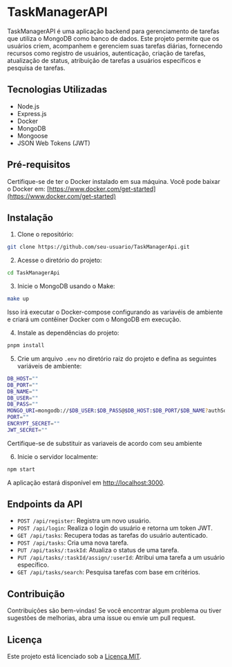 # TaskManagerAPI

TaskManagerAPI é uma aplicação backend para gerenciamento de tarefas que utiliza o MongoDB como banco de dados. Este projeto permite que os usuários criem, acompanhem e gerenciem suas tarefas diárias, fornecendo recursos como registro de usuários, autenticação, criação de tarefas, atualização de status, atribuição de tarefas a usuários específicos e pesquisa de tarefas.

## Tecnologias Utilizadas

- Node.js
- Express.js
- Docker
- MongoDB
- Mongoose
- JSON Web Tokens (JWT)

## Pré-requisitos

Certifique-se de ter o Docker instalado em sua máquina. Você pode baixar o Docker em: [https://www.docker.com/get-started](https://www.docker.com/get-started)

## Instalação

1. Clone o repositório:

```bash
git clone https://github.com/seu-usuario/TaskManagerApi.git
```

2. Acesse o diretório do projeto:

```bash
cd TaskManagerApi
```

3. Inicie o MongoDB usando o Make:

```bash
make up
```

Isso irá executar o Docker-compose configurando as variavéis de ambiente e criará um contêiner Docker com o MongoDB em execução.

4. Instale as dependências do projeto:

```bash
pnpm install
```

5. Crie um arquivo `.env` no diretório raiz do projeto e defina as seguintes variáveis de ambiente:

```bash
DB_HOST=""
DB_PORT=""
DB_NAME=""
DB_USER=""
DB_PASS=""
MONGO_URI=mongodb://$DB_USER:$DB_PASS@$DB_HOST:$DB_PORT/$DB_NAME?authSource=admin
PORT=""
ENCRYPT_SECRET=""
JWT_SECRET=""
```

Certifique-se de substituir as variaveis de acordo com seu ambiente

6. Inicie o servidor localmente:

```bash
npm start
```

A aplicação estará disponível em [http://localhost:3000](http://localhost:3000).

## Endpoints da API

- `POST /api/register`: Registra um novo usuário.
- `POST /api/login`: Realiza o login do usuário e retorna um token JWT.
- `GET /api/tasks`: Recupera todas as tarefas do usuário autenticado.
- `POST /api/tasks`: Cria uma nova tarefa.
- `PUT /api/tasks/:taskId`: Atualiza o status de uma tarefa.
- `PUT /api/tasks/:taskId/assign/:userId`: Atribui uma tarefa a um usuário específico.
- `GET /api/tasks/search`: Pesquisa tarefas com base em critérios.


## Contribuição

Contribuições são bem-vindas! Se você encontrar algum problema ou tiver sugestões de melhorias, abra uma issue ou envie um pull request.

## Licença

Este projeto está licenciado sob a [Licença MIT](https://opensource.org/licenses/MIT).
